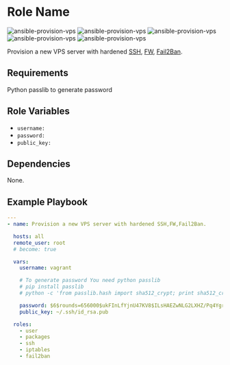 Role Name
=========

![ansible-provision-vps](https://img.shields.io/github/issues/spy86/ansible-provision-vps.svg) ![ansible-provision-vps](https://img.shields.io/github/forks/spy86/ansible-provision-vps.svg) ![ansible-provision-vps](https://img.shields.io/github/stars/spy86/ansible-provision-vps.svg) ![ansible-provision-vps](https://img.shields.io/github/license/spy86/ansible-provision-vps.svg) ![ansible-provision-vps](https://img.shields.io/twitter/url/https/github.com/spy86/ansible-provision-vps.svg?style=social)

Provision a new VPS server with hardened [SSH](https://www.ssh.com/ssh/), [FW](https://netfilter.org/), [Fail2Ban](https://www.fail2ban.org).

Requirements
------------

Python passlib to generate password

Role Variables
--------------

- `username:` 
- `password:` 
- `public_key:` 

Dependencies
------------

None.

Example Playbook
----------------

```YAML
---
- name: Provision a new VPS server with hardened SSH,FW,Fail2Ban.

  hosts: all
  remote_user: root
  # become: true

  vars:
    username: vagrant

    # To generate password You need python passlib
    # pip install passlib
    # python -c 'from passlib.hash import sha512_crypt; print sha512_crypt.encrypt("password")'

    password: $6$rounds=656000$ukFInLfYjnU47KV8$ILsHAEZwNLG2LXHZ/Pq4YgrpPWKyTfsoMWcOh5OXC2hlaMDGg9j7bRGtE/MAperRJWMpYTeCe7g.wF/M8EhIU.
    public_key: ~/.ssh/id_rsa.pub

  roles:
    - user
    - packages
    - ssh
    - iptables
    - fail2ban

```
